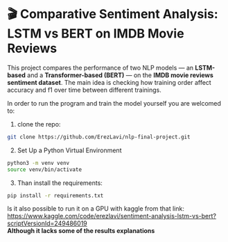 # 🎬 Comparative Sentiment Analysis: LSTM vs BERT on IMDB Movie Reviews

This project compares the performance of two NLP models — an **LSTM-based** and a **Transformer-based (BERT)** — on the **IMDB movie reviews sentiment dataset**.
The main idea is checking how training order affect accuracy and f1 over time between different trainings.

In order to run the program and train the model yourself you are welcomed to:
1. clone the repo:
```bash
git clone https://github.com/ErezLavi/nlp-final-project.git
```
2.  Set Up a Python Virtual Environment
```bash
python3 -m venv venv
source venv/bin/activate
```
3. Than install the requirements:
```bash
pip install -r requirements.txt
```
Is it also possible to run it on a GPU with kaggle from that link:
https://www.kaggle.com/code/erezlavi/sentiment-analysis-lstm-vs-bert?scriptVersionId=249486019
<br>**Although it lacks some of the results explanations**
